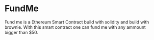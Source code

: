 # FundMe
Fund me is a Ethereum Smart Contract build with solidity and build with brownie. With this smart contract one can fund me with any ammount bigger than $50.
